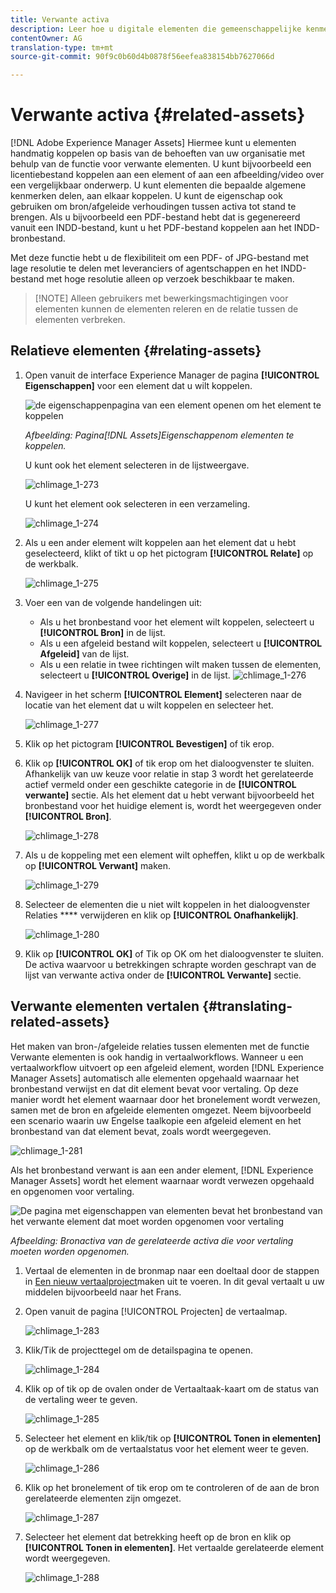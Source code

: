 ```yaml
---
title: Verwante activa
description: Leer hoe u digitale elementen die gemeenschappelijke kenmerken delen, koppelt. Maak ook bronafhankelijke relaties tussen digitale elementen.
contentOwner: AG
translation-type: tm+mt
source-git-commit: 90f9c0b60d4b0878f56eefea838154bb7627066d

---
```



# Verwante activa {#related-assets}

[!DNL Adobe Experience Manager Assets] Hiermee kunt u elementen handmatig koppelen op basis van de behoeften van uw organisatie met behulp van de functie voor verwante elementen. U kunt bijvoorbeeld een licentiebestand koppelen aan een element of aan een afbeelding/video over een vergelijkbaar onderwerp. U kunt elementen die bepaalde algemene kenmerken delen, aan elkaar koppelen. U kunt de eigenschap ook gebruiken om bron/afgeleide verhoudingen tussen activa tot stand te brengen. Als u bijvoorbeeld een PDF-bestand hebt dat is gegenereerd vanuit een INDD-bestand, kunt u het PDF-bestand koppelen aan het INDD-bronbestand.

Met deze functie hebt u de flexibiliteit om een PDF- of JPG-bestand met lage resolutie te delen met leveranciers of agentschappen en het INDD-bestand met hoge resolutie alleen op verzoek beschikbaar te maken.

>[!NOTE] Alleen gebruikers met bewerkingsmachtigingen voor elementen kunnen de elementen releren en de relatie tussen de elementen verbreken.
>

## Relatieve elementen {#relating-assets}

1. Open vanuit de interface Experience Manager de pagina **[!UICONTROL Eigenschappen]** voor een element dat u wilt koppelen.

   ![de eigenschappenpagina van een element openen om het element te koppelen](assets/asset-properties-relate-assets.png)

   *Afbeelding: Pagina[!DNL Assets]Eigenschappenom elementen te koppelen.*

   U kunt ook het element selecteren in de lijstweergave.

   ![chlimage_1-273](assets/chlimage_1-273.png)

   U kunt het element ook selecteren in een verzameling.

   ![chlimage_1-274](assets/chlimage_1-274.png)

1. Als u een ander element wilt koppelen aan het element dat u hebt geselecteerd, klikt of tikt u op het pictogram **[!UICONTROL Relate]** op de werkbalk.

   ![chlimage_1-275](assets/chlimage_1-275.png)

1. Voer een van de volgende handelingen uit:

   * Als u het bronbestand voor het element wilt koppelen, selecteert u **[!UICONTROL Bron]** in de lijst.
   * Als u een afgeleid bestand wilt koppelen, selecteert u **[!UICONTROL Afgeleid]** van de lijst.
   * Als u een relatie in twee richtingen wilt maken tussen de elementen, selecteert u **[!UICONTROL Overige]** in de lijst.
   ![chlimage_1-276](assets/chlimage_1-276.png)

1. Navigeer in het scherm **[!UICONTROL Element]** selecteren naar de locatie van het element dat u wilt koppelen en selecteer het.

   ![chlimage_1-277](assets/chlimage_1-277.png)

1. Klik op het pictogram **[!UICONTROL Bevestigen]** of tik erop.
1. Klik op **[!UICONTROL OK]** of tik erop om het dialoogvenster te sluiten. Afhankelijk van uw keuze voor relatie in stap 3 wordt het gerelateerde actief vermeld onder een geschikte categorie in de **[!UICONTROL verwante]** sectie. Als het element dat u hebt verwant bijvoorbeeld het bronbestand voor het huidige element is, wordt het weergegeven onder **[!UICONTROL Bron]**.

   ![chlimage_1-278](assets/chlimage_1-278.png)

1. Als u de koppeling met een element wilt opheffen, klikt u op de werkbalk op **[!UICONTROL Verwant]** maken.

   ![chlimage_1-279](assets/chlimage_1-279.png)

1. Selecteer de elementen die u niet wilt koppelen in het dialoogvenster Relaties **** verwijderen en klik op **[!UICONTROL Onafhankelijk]**.

   ![chlimage_1-280](assets/chlimage_1-280.png)

1. Klik op **[!UICONTROL OK]** of Tik op OK om het dialoogvenster te sluiten. De activa waarvoor u betrekkingen schrapte worden geschrapt van de lijst van verwante activa onder de **[!UICONTROL Verwante]** sectie.

## Verwante elementen vertalen {#translating-related-assets}

Het maken van bron-/afgeleide relaties tussen elementen met de functie Verwante elementen is ook handig in vertaalworkflows. Wanneer u een vertaalworkflow uitvoert op een afgeleid element, worden [!DNL Experience Manager Assets] automatisch alle elementen opgehaald waarnaar het bronbestand verwijst en dat dit element bevat voor vertaling. Op deze manier wordt het element waarnaar door het bronelement wordt verwezen, samen met de bron en afgeleide elementen omgezet. Neem bijvoorbeeld een scenario waarin uw Engelse taalkopie een afgeleid element en het bronbestand van dat element bevat, zoals wordt weergegeven.

![chlimage_1-281](assets/chlimage_1-281.png)

Als het bronbestand verwant is aan een ander element, [!DNL Experience Manager Assets] wordt het element waarnaar wordt verwezen opgehaald en opgenomen voor vertaling.

![De pagina met eigenschappen van elementen bevat het bronbestand van het verwante element dat moet worden opgenomen voor vertaling](assets/asset-properties-source-asset.png)

*Afbeelding: Bronactiva van de gerelateerde activa die voor vertaling moeten worden opgenomen.*

1. Vertaal de elementen in de bronmap naar een doeltaal door de stappen in [Een nieuw vertaalproject](translation-projects.md#create-a-new-translation-project)maken uit te voeren. In dit geval vertaalt u uw middelen bijvoorbeeld naar het Frans.

1. Open vanuit de pagina [!UICONTROL Projecten] de vertaalmap.

   ![chlimage_1-283](assets/chlimage_1-283.png)

1. Klik/Tik de projecttegel om de detailspagina te openen.

   ![chlimage_1-284](assets/chlimage_1-284.png)

1. Klik op of tik op de ovalen onder de Vertaaltaak-kaart om de status van de vertaling weer te geven.

   ![chlimage_1-285](assets/chlimage_1-285.png)

1. Selecteer het element en klik/tik op **[!UICONTROL Tonen in elementen]** op de werkbalk om de vertaalstatus voor het element weer te geven.

   ![chlimage_1-286](assets/chlimage_1-286.png)

1. Klik op het bronelement of tik erop om te controleren of de aan de bron gerelateerde elementen zijn omgezet.

   ![chlimage_1-287](assets/chlimage_1-287.png)

1. Selecteer het element dat betrekking heeft op de bron en klik op **[!UICONTROL Tonen in elementen]**. Het vertaalde gerelateerde element wordt weergegeven.

   ![chlimage_1-288](assets/chlimage_1-288.png)
